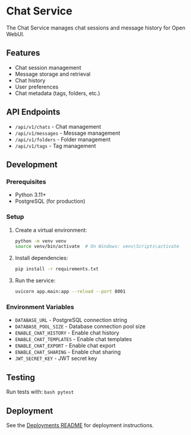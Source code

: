 # Chat Service

The Chat Service manages chat sessions and message history for Open WebUI.

## Features

- Chat session management
- Message storage and retrieval
- Chat history
- User preferences
- Chat metadata (tags, folders, etc.)

## API Endpoints

- `/api/v1/chats` - Chat management
- `/api/v1/messages` - Message management
- `/api/v1/folders` - Folder management
- `/api/v1/tags` - Tag management

## Development

### Prerequisites

- Python 3.11+
- PostgreSQL (for production)

### Setup

1. Create a virtual environment:

    ```bash
    python -m venv venv
    source venv/bin/activate  # On Windows: venv\Scripts\activate
    ```

2. Install dependencies:

    ```bash
    pip install -r requirements.txt
    ```

3. Run the service:

    ```bash
    uvicorn app.main:app --reload --port 8001
    ```

### Environment Variables

- `DATABASE_URL` - PostgreSQL connection string
- `DATABASE_POOL_SIZE` - Database connection pool size
- `ENABLE_CHAT_HISTORY` - Enable chat history
- `ENABLE_CHAT_TEMPLATES` - Enable chat templates
- `ENABLE_CHAT_EXPORT` - Enable chat export
- `ENABLE_CHAT_SHARING` - Enable chat sharing
- `JWT_SECRET_KEY` - JWT secret key

## Testing

Run tests with:
    ```bash
    pytest
    ```

## Deployment

See the [Deployments README](../deployments/README.md) for deployment instructions.
